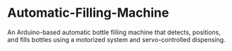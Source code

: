 # Automatic-Filling-Machine
An Arduino-based automatic bottle filling machine that detects, positions, and fills bottles using a motorized system and servo-controlled dispensing.
